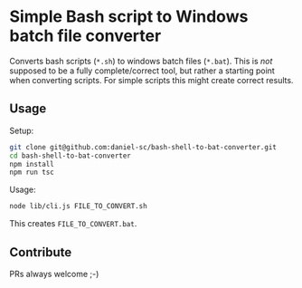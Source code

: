 # Simple Bash script to Windows batch file converter

Converts bash scripts (`*.sh`) to windows batch files (`*.bat`). 
This is _not_ supposed to be a fully complete/correct tool, but rather a starting point when converting scripts. 
For simple scripts this might create correct results.

## Usage
Setup:
```sh
git clone git@github.com:daniel-sc/bash-shell-to-bat-converter.git
cd bash-shell-to-bat-converter
npm install
npm run tsc
``` 

Usage:
```sh
node lib/cli.js FILE_TO_CONVERT.sh
```
This creates `FILE_TO_CONVERT.bat`.

## Contribute

PRs always welcome ;-)
